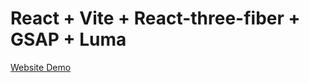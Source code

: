# React + Vite + React-three-fiber + GSAP + Luma

[Website Demo](https://kymmax.github.io/react-three-fiber-luma/)


